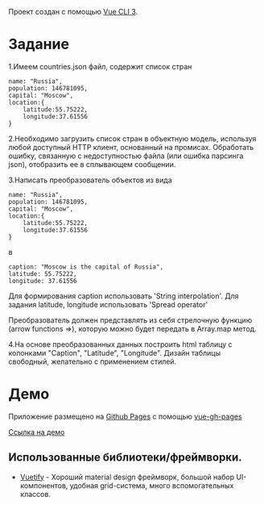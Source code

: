 Проект создан с помощью [Vue CLI 3](https://cli.vuejs.org).
# Задание
1.Имеем countries.json файл, содержит список стран


    name: "Russia",
    population: 146781095,
    capital: "Moscow",
    location:{
        latitude:55.75222,
        longitude:37.61556
    }
2.Необходимо загрузить список стран в объектную модель, используя любой доступный HTTP клиент, основанный на промисах.
    Обработать ошибку, связанную с недоступностью файла (или ошибка парсинга json), отобразить ее в сплывающем сообщении.

3.Написать преобразователь объектов из вида


    name: "Russia",
    population: 146781095,
    capital: "Moscow",
    location:{
        latitude:55.75222,
        longitude:37.61556
    }
в 

    caption: "Moscow is the capital of Russia", 
    latitude: 55.75222, 
    longitude: 37.61556

Для формирования caption использовать 'String interpolation'.
Для задания latitude, longitude использовать 'Spread operator'

Преобразователь должен представлять из себя стрелочную функцию (arrow functions =>), 
которую можно будет передать в Array.map метод.

4.На основе преобразованных данных построить html таблицу c колонками "Caption", "Latitude", "Longitude". Дизайн таблицы свободный, желательно с применением стилей.
# Демо
Приложение размещено на [Github Pages](https://pages.github.com/) с помощью [vue-gh-pages](https://github.com/KieferSivitz/vue-gh-pages)

[Ссылка на демо](https://pi0neer.github.io/solvo-test/)

## Использованные библиотеки/фреймворки.

 - [Vuetify](https://vuetifyjs.com) - Хороший material design фреймворк, большой набор UI-компонентов, удобная grid-система, много вспомогательных классов.